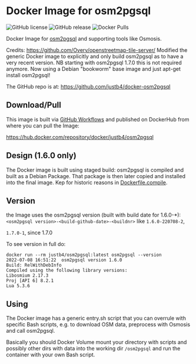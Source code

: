 # Docker Image for osm2pgsql

![GitHub license](https://img.shields.io/github/license/justb4/docker-osm2pgsql)
![GitHub release](https://img.shields.io/github/release/justb4/docker-osm2pgsql.svg)
![Docker Pulls](https://img.shields.io/docker/pulls/justb4/osm2pgsql.svg)

Docker Image for [osm2pgsql](https://osm2pgsql.org/) and supporting tools like Osmosis.

Credits: https://github.com/Overv/openstreetmap-tile-server/
Modified the generic Docker image to explicitly and only build osm2pgsql as
to have a very recent version.  NB starting with osm2pgsql 1.7.0 this is not
required anymore. Now using a Debian "bookworm" base image and just apt-get install
osm2pgsql!
 
The GitHub repo is at: 
https://github.com/justb4/docker-osm2pgsql

## Download/Pull

This image is built via [GitHub Workflows](.github/workflows/main.yml) 
and published on DockerHub from where you can pull the Image:

https://hub.docker.com/repository/docker/justb4/osm2pgsql

## Design (1.6.0 only)

The Docker image is built using staged build: osm2pgsql is compiled 
and built as a Debian Package. That package is then later copied and installed
into the final image. Kep for historic reasons in [Dockerfile.compile](Dockerfile.compile).

## Version

the Image uses the osm2pgsql version (built with build date for 1.6.0-*): 
`<osm2pgsql version>-<build-github-date>-<buildnr>`
like 
`1.6.0-220708-2`, 

`1.7.0-1`, since 1.7.0

To see version in full do:
```
docker run --rm justb4/osm2pgsql:latest osm2pgsql --version
2022-07-08 16:51:22  osm2pgsql version 1.6.0
Build: RelWithDebInfo
Compiled using the following library versions:
Libosmium 2.17.3
Proj [API 6] 8.2.1
Lua 5.3.6

```
## Using

The Docker image has a generic entry.sh script that you can overrule with specific
Bash scripts, e.g. to download OSM data, preprocess with Osmosis and call osm2pgsql.

Basically you should Docker Volume mount your directory with scripts and
possibly other dirs with data into the working dir `/osm2pgsql` and run
the container with your own Bash script.
